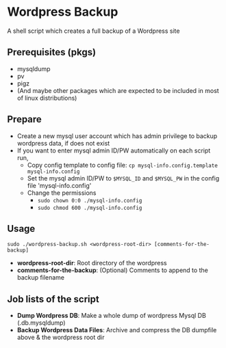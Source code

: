 # Wordpress Backup
A shell script which creates a full backup of a Wordpress site
## Prerequisites (pkgs)
  - mysqldump
  - pv
  - pigz
  - (And maybe other packages which are expected to be included in most of linux distributions)
## Prepare
  - Create a new mysql user account which has admin privilege to backup wordpress data, if does not exist
  - If you want to enter mysql admin ID/PW automatically on each script run,
    - Copy config template to config file: `cp mysql-info.config.template mysql-info.config`
    - Set the mysql admin ID/PW to `$MYSQL_ID` and `$MYSQL_PW` in the config file 'mysql-info.config'
    - Change the permissions
      - `sudo chown 0:0 ./mysql-info.config`
      - `sudo chmod 600 ./mysql-info.config`
## Usage
`sudo ./wordpress-backup.sh <wordpress-root-dir> [comments-for-the-backup]`
  - **wordpress-root-dir**: Root directory of the wordpress
  - **comments-for-the-backup**: (Optional) Comments to append to the backup filename
## Job lists of the script
  - **Dump Wordpress DB**: Make a whole dump of wordpress Mysql DB (.db.mysqldump)
  - **Backup Wordpress Data Files**: Archive and compress the DB dumpfile above & the wordpress root dir
